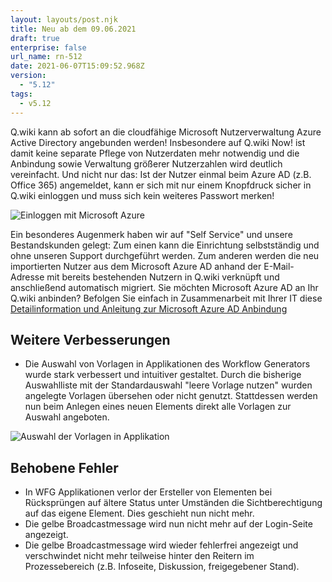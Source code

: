 ```yaml
---
layout: layouts/post.njk
title: Neu ab dem 09.06.2021
draft: true
enterprise: false
url_name: rn-512
date: 2021-06-07T15:09:52.968Z
version:
  - "5.12"
tags:
  - v5.12
---
```

Q.wiki kann ab sofort an die cloudfähige Microsoft Nutzerverwaltung Azure Active Directory angebunden werden! Insbesondere auf Q.wiki Now! ist damit keine separate Pflege von Nutzerdaten mehr notwendig und die Anbindung sowie Verwaltung größerer Nutzerzahlen wird deutlich vereinfacht. Und nicht nur das:  Ist der Nutzer einmal beim Azure AD  (z.B. Office 365) angemeldet, kann er sich mit nur einem Knopfdruck sicher in Q.wiki einloggen und muss sich kein weiteres Passwort merken!

![](/images/2021-06-07-15_20_26-window.png "Einloggen mit Microsoft Azure")

Ein besonderes Augenmerk haben wir auf "Self Service" und unsere Bestandskunden gelegt: Zum einen kann die Einrichtung selbstständig und ohne unseren Support durchgeführt werden. Zum anderen werden die neu importierten Nutzer aus dem Microsoft Azure AD anhand der E-Mail-Adresse mit bereits bestehenden Nutzern in Q.wiki verknüpft und anschließend automatisch migriert. Sie möchten Microsoft Azure AD an Ihr Q.wiki anbinden? Befolgen Sie einfach in Zusammenarbeit mit Ihrer IT diese [Detailinformation und Anleitung zur Microsoft Azure AD Anbindung](https://releases.modell-aachen.de/faq/microsoft-azure.html)

## Weitere Verbesserungen

* Die Auswahl von Vorlagen in Applikationen des Workflow Generators wurde stark verbessert und intuitiver gestaltet. Durch die bisherige Auswahlliste mit der Standardauswahl "leere Vorlage nutzen" wurden angelegte Vorlagen übersehen oder nicht genutzt.  Stattdessen werden nun beim Anlegen eines neuen Elements direkt alle Vorlagen zur Auswahl angeboten.

![](/images/wfg-vorlagen.png "Auswahl der Vorlagen in Applikation")

## Behobene Fehler

* In WFG Applikationen verlor der Ersteller von Elementen bei Rücksprüngen auf ältere Status unter Umständen die Sichtberechtigung auf das eigene Element. Dies geschieht nun nicht mehr.
* Die gelbe Broadcastmessage wird nun nicht mehr auf der Login-Seite angezeigt.
* Die gelbe Broadcastmessage wird wieder fehlerfrei angezeigt und verschwindet nicht mehr teilweise hinter den Reitern im Prozessebereich (z.B. Infoseite, Diskussion, freigegebener Stand).